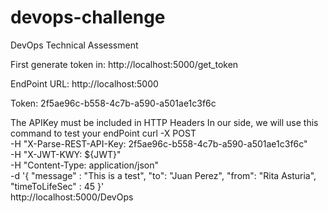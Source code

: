 ﻿# devops-challenge

DevOps Technical Assessment

First generate token in: http://localhost:5000/get_token

EndPoint URL: http://localhost:5000

Token: 2f5ae96c-b558-4c7b-a590-a501ae1c3f6c

The APIKey must be included in HTTP Headers
In our side, we will use this command to test your endPoint
curl -X POST \
-H "X-Parse-REST-API-Key: 2f5ae96c-b558-4c7b-a590-a501ae1c3f6c" \
-H "X-JWT-KWY: ${JWT}" \
-H "Content-Type: application/json" \
-d '{ "message" : "This is a test", "to": "Juan Perez", "from": "Rita Asturia", "timeToLifeSec" : 45 }' \
http://localhost:5000/DevOps

